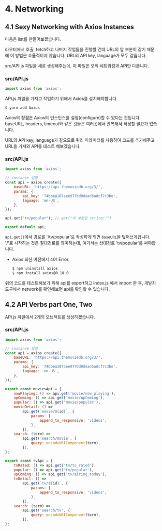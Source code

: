 # 4. Networking

## 4.1 Sexy Networking with Axios Instances

다음은 list를 만들어보겠습니다.

라우터에서 호출, fetch하고 나머지 작업들을 진행할 건데 URL의 앞 부분이 같기 때문에 이 방법은 효율적이지 않습니다. URL의 API key, language가 모두 같습니다.

src/API.js 파일을 새로 생성해주는데, 이 파일은 오직 네트워킹과 API만 다룹니다.

### **src/API.js**

```javascript
import axios from 'axios';
```

API.js 파일을 가지고 작업하기 위해서 Axios를 설치해야합니다.

```bash
$ yarn add Axios
```

Axios의 장점은 Axios의 인스턴스를 설정(configure)할 수 있다는 것입니다. baseURL, headers, timeout와 같은 것들은 여러곳에서 반복해서 작성할 필요가 없습니다.

URL의 API key, language가 같으므로 쿼리 파라미터를 사용하여 코드를 추가해주고 URL을 가져와 API를 테스트 해보겠습니다.

### **src/API.js**

```javascript
import axios from 'axios';

// instance 설정
const api = axios.create({
    baseURL: 'https://api.themoviedb.org/3/',
    params: {
        api_key: '74bbea107aee977bd9deadbadcf7c3be',
        laguage: 'en-US',
    },
});

api.get("tv/popular"); // get("이 부분은 string!!")

export default api;
```

`api.get()`에서 경로를 '/tv/popular'로 작성하게 되면 `baseURL`을 덮어쓰게됩니다. '/'로 시작하는 것은 절대경로를 의미하는데, 여기서는 상대경로 'tv/popular'를 써야합니다.

+ Axios 최신 버전에서 401 Error.
    ```bash
    $ npm uninstall axios
    $ npm install axios@0.18.0
    ```

위의 코드를 테스트해보기 위해 api를 export하고 index.js 에서 import 한 후, 개발자 도구에서 network를 확인해보면 api를 확인할 수 있습니다.

## 4.2 API Verbs part One, Two

API.js 파일에서 2개의 오브젝트를 생성하겠습니다.

### **src/API.js**

```javascript
import axios from 'axios';

// instance 설정
const api = axios.create({
    baseURL: 'https://api.themoviedb.org/3/',
    params: {
        api_key: '74bbea107aee977bd9deadbadcf7c3be',
        laguage: 'en-US',
    },
});

export const moviesApi = {
    nowPlaying: () => api.get('movie/now_playing'),
    upComing: () => api.get('movie/upComing'),
    popular: () => api.get('movie/popular'),
    movieDetail: () =>
        api.get(`movie/${id}`, {
            params: {
                append_to_responsive: 'videos',
            },
        }),
    search: (term) =>
        api.get('search/movie', {
            query: encodeURIComponent(term),
        }),
};

export const tvApi = {
    toRated: () => api.get('tv/to_rated'),
    popular: () => api.get('tv/popular'),
    upComing: () => api.get('tv/airing_today'),
    tvDetail: () =>
        api.get(`tv/${id}`, {
            params: {
                append_to_responsive: 'videos',
            },
        }),
    search: (term) =>
        api.get('search/tv', {
            query: encodeURIComponent(term),
        }),
};
```